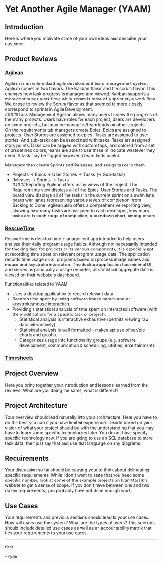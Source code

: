 # Yet Another Agile Manager (YAAM)  
  
## Introduction  
Here is where you motivate some of your own ideas and describe your customer.  
  
  
## Product Reviews  
### [Agilean](https://agilean.in/) 
Agilean is an online SaaS agile development team management system. Agilean comes in two flavors. The Kanban flavor and the scrum flavor. This changes how task progress is managed and viewed. Kanban supports a more continuous work flow, while scrum is more of a sprint style work flow.  We chose to review the Scrum flavor as that seemed to more closely correspond to sprints in Agile Development.  
#####Task Management
Agilean allows many users to view the progress of the many projects. Users have roles for each project, Users are developers on some projects, but may be managers/team leads on other projects.  
On the requirements tab managers create Epics. Epics are assigned to projects. User Stories are assigned to epics. Tasks are assigned to user stories. And sub-tasks can be associated with tasks. Tasks are assigned story points.Tasks can be tagged with custom tags, and colored from a set of predefined colors, teams are able to use these in indicate whatever they need. A task may be tagged however a team finds useful.   

Managers then create Sprints and Releases, and assign tasks to them.  
- Projects → Epics → User Stories → Tasks (→ Sub-tasks)  
- Releases → Sprints → Tasks   
#####Reporting
Agilean offers many views of the project. The Requirements view displays all of the Epics, User Stories and Tasks. The board view displays all of the tasks in the current sprint on a swim lane board with lanes representing various levels of completion, from Backlog to Done. Agilean also offers a comprehensive reporting view, showing how many tasks are assigned to each developer, how many tasks are in each stage of completion, a burndown chart, among others. 
  

  
### [RescueTime](https://www.rescuetime.com/)  
RescueTime is desktop time-management app intended to help users analyze their daily program usage habits. Although not necessarily intended for tracking time for projects or its various components, it is especially apt at recording time spent on relevant program usage data. The application records time usage on all programs based on process image names and mouse and keystroke interaction. The desktop application has minimal UI and serves as principally a usage recorder; all statistical aggregate data is viewed on their website's dashboard.

Functionalities related to YAAM:
- Uses a desktop application to record relevant data.
- Records time spent by using software image names and on keystroke/mouse interaction.
- Providing a statistical analysis of time spent on interacted software (with the modification: for a specific task or project).
    - Statistical analysis is interactive exhaustive (permits viewing raw data interactively).
    - Statistical analysis is well formatted - makes apt use of bar/pie charts and graphs.
    - Categorizes usage into functionality groups (e.g. software development, communication & scheduling, utilities, entertainment).

  
### [Timesheets](https://www.timesheets.com/)  
  
  
## Project Overview  
Here you bring together your introduction and lessons learned from the reviews. What are you doing the same, what is different?  
  
  
## Project Architecture  
Your overview should lead naturally into your architecture. Here you have to do the best you can if you have limited experience. Decide based on your vision of what your project should be with the understanding that you may have to learn some specific technologies later. You do not have specify specific technology now. If you are going to use an SQL database to store task data, then just say that and use that language on any diagrams.  
  
  
## Requirements  
Your discussion so far should be causing your to think about delineating specific requirements. While I don't want to state that you need some specific number, look at some of the example projects on Ivan Marsik's website to get a sense of scope. If you don't have between one and two dozen requirements, you probably have not done enough work.  
  
  
## Use Cases  
Your requirements and previous sections should lead to your use cases. How will users use the system? What are the types of users?  This sections should include detailed use cases as well as an accountability matrix that ties your requirements to your use cases.


----------

first

\- ryan